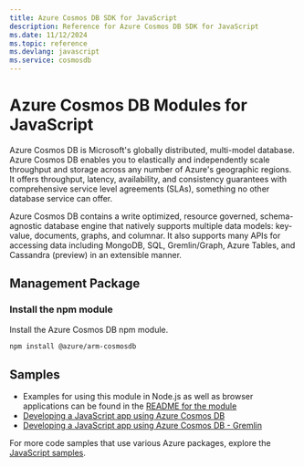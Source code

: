 ```yaml
---
title: Azure Cosmos DB SDK for JavaScript
description: Reference for Azure Cosmos DB SDK for JavaScript
ms.date: 11/12/2024
ms.topic: reference
ms.devlang: javascript
ms.service: cosmosdb
---
```

# Azure Cosmos DB Modules for JavaScript

Azure Cosmos DB is Microsoft's globally distributed, multi-model database. Azure Cosmos DB enables you to elastically and independently scale throughput and storage across any number of Azure's geographic regions. It offers throughput, latency, availability, and consistency guarantees with comprehensive service level agreements (SLAs), something no other database service can offer.

Azure Cosmos DB contains a write optimized, resource governed, schema-agnostic database engine that natively supports multiple data models: key-value, documents, graphs, and columnar. It also supports many APIs for accessing data including MongoDB, SQL, Gremlin/Graph, Azure Tables, and Cassandra (preview) in an extensible manner.

## Management Package

### Install the npm module 

Install the Azure Cosmos DB npm module.

```bash
npm install @azure/arm-cosmosdb
```

## Samples

* Examples for using this module in Node.js as well as browser applications can be found in the [README for the module](https://www.npmjs.com/package/@azure/arm-cosmosdb)
* [Developing a JavaScript app using Azure Cosmos DB](https://azure.microsoft.com/resources/samples/azure-cosmos-db-documentdb-nodejs-getting-started/)
* [Developing a JavaScript app using Azure Cosmos DB - Gremlin](https://azure.microsoft.com/resources/samples/azure-cosmos-db-graph-nodejs-getting-started/)

For more code samples that use various Azure packages, explore the [JavaScript samples](https://docs.microsoft.com/samples/browse/?languages=javascript).